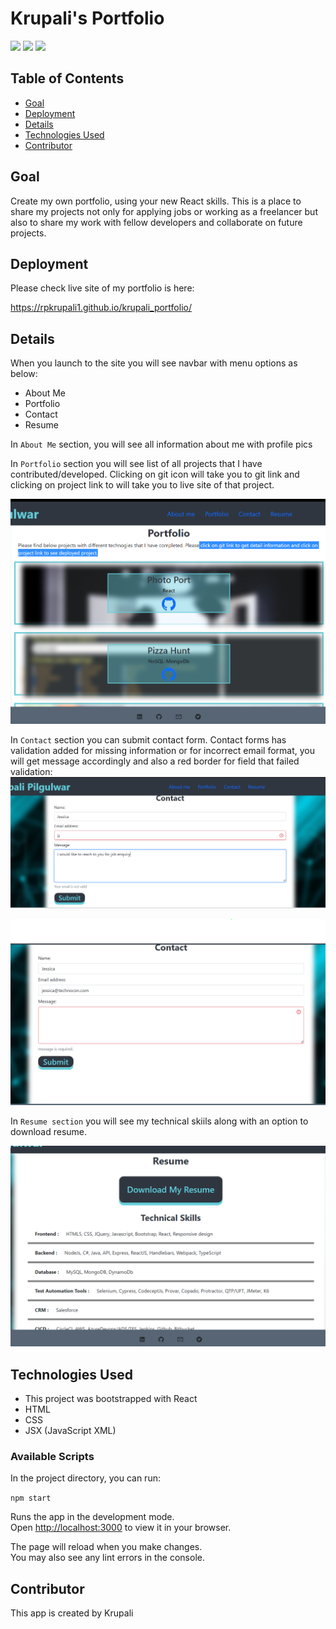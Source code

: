 # Krupali's Portfolio

![](https://img.shields.io/badge/Front_End-React-aqua?style=flat-square&logo=react)
![](https://img.shields.io/badge/npm%20package-jest_dom-orange?style=flat-square&logo=npm)
![](https://img.shields.io/badge/npm%20package-file_saver-blue?style=flat-square&logo=npm)

## Table of Contents

- [Goal](#goal)
- [Deployment](#deployment)
- [Details](#details)
- [Technologies Used](#technologies-used)
- [Contributor](#contributor)

## Goal

Create my own portfolio, using your new React skills. This is a place to share my projects not only for applying jobs or working as a freelancer but also to share my work with fellow developers and collaborate on future projects.

## Deployment

Please check live site of my portfolio is here:

https://rpkrupali1.github.io/krupali_portfolio/

## Details

When you launch to the site you will see navbar with menu options as below:

- About Me
- Portfolio
- Contact
- Resume

In `About Me` section, you will see all information about me with profile pics

In `Portfolio` section you will see list of all projects that I have contributed/developed.  Clicking on git icon will take you to git link and clicking on project link to will take you to live site of that project.

![portfolio](./assets/LV_Portfolio.PNG)

In `Contact` section you can submit contact form. Contact forms has validation added for missing information or for incorrect email format, you will get message accordingly and also a red border for field that failed validation:
![Invalid_email](./assets//Contact_InvalidEmail.PNG)

![missing_required](./assets//Contact_MissingMessage.PNG)

In `Resume section` you will see my technical skiils along with an option to download resume.

![resume](./assets/LV_Resume.PNG)

## Technologies Used

- This project was bootstrapped with React
- HTML
- CSS
- JSX (JavaScript XML)

### Available Scripts

In the project directory, you can run:

`npm start`

Runs the app in the development mode.\
Open [http://localhost:3000](http://localhost:3000) to view it in your browser.

The page will reload when you make changes.\
You may also see any lint errors in the console.

## Contributor

This app is created by Krupali

